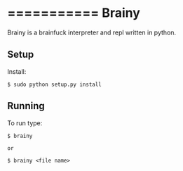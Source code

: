 ===========
Brainy
===========

Brainy is a brainfuck interpreter and repl written in python.

Setup
---------

Install:

    $ sudo python setup.py install


Running
---------
To run type:

    $ brainy

    or

    $ brainy <file name>

